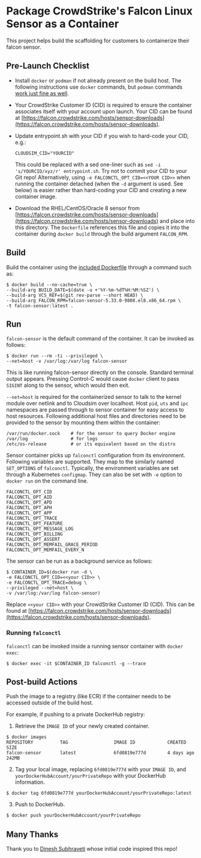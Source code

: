 # Package CrowdStrike's Falcon Linux Sensor as a Container
This project helps build the scaffolding for customers to containerize their falcon sensor.

## Pre-Launch Checklist
* Install `docker` or `podman` if not already present on the build host. The following instructions use `docker` commands, but `podman` commands [work just fine as well](https://developers.redhat.com/blog/2019/02/21/podman-and-buildah-for-docker-users/).

* Your CrowdStrike Customer ID (CID) is required to ensure the container associates itself with your account upon launch. Your CID can be found at [https://falcon.crowdstrike.com/hosts/sensor-downloads](https://falcon.crowdstrike.com/hosts/sensor-downloads).

* Update entrypoint.sh with your CID if you wish to hard-code your CID, e.g.:
  ```console
  CLOUDSIM_CID="YOURCID"
  ```

  This could be replaced with a sed one-liner such as ``sed -i 's/YOURCID/xyz/r' entrypoint.sh``. Try not to commit your CID to your Git repo!
  Alternatively, using `-e FALCONCTL_OPT_CID=<<YOUR CID>>` when running the container detached (when the `-d` argument is used. See below) is easier rather than hard-coding your CID and creating a new container image.

* Download the RHEL/CentOS/Oracle 8 sensor from [https://falcon.crowdstrike.com/hosts/sensor-downloads](https://falcon.crowdstrike.com/hosts/sensor-downloads) and place into this directory. The ``Dockerfile`` references this file and copies it into the container during ``docker build`` through the build argument `FALCON_RPM`.

## Build
Build the container using the [included Dockerfile](https://github.com/CrowdStrike/dockerfiles/blob/master/Dockerfile) through a command such as:

```shell
$ docker build --no-cache=true \
--build-arg BUILD_DATE=$(date -u +'%Y-%m-%dT%H:%M:%SZ') \
--build-arg VCS_REF=$(git rev-parse --short HEAD) \
--build-arg FALCON_RPM=falcon-sensor-5.33.0-9808.el8.x86_64.rpm \
-t falcon-sensor:latest .
```

## Run
`falcon-sensor` is the default command of the container.  It can be invoked
as follows:

```shell
$ docker run --rm -ti --privileged \
--net=host -v /var/log:/var/log falcon-sensor
```

This is like running falcon-sensor directly on the console.  Standard terminal
output appears. Pressing Control-C would cause `docker` client to pass
`SIGINT` along to the sensor, which would then exit.

`--net=host` is required for the containerized sensor to talk to the kernel
module over netlink and to Cloudsim over localhost. Host `pid`, `uts` and
`ipc` namespaces are passed through to sensor container for easy access to
host resources. Following additional host files and directories need to be
provided to the sensor by mounting them within the container:

```shell
/var/run/docker.sock    # for the sensor to query Docker engine
/var/log                # for logs
/etc/os-release         # or its equivalent based on the distro
```

Sensor container picks up `falconctl` configuration from its environment.
Following variables are supported.  They map to the similarly named
`SET_OPTIONS` of `falconctl`.  Typically, the environment variables
are set through a Kubernetes `configmap`.  They can also be set with
`-e` option to `docker run` on the command line.

```shell
FALCONCTL_OPT_CID
FALCONCTL_OPT_AID
FALCONCTL_OPT_APD
FALCONCTL_OPT_APH
FALCONCTL_OPT_APP
FALCONCTL_OPT_TRACE
FALCONCTL_OPT_FEATURE
FALCONCTL_OPT_MESSAGE_LOG
FALCONCTL_OPT_BILLING
FALCONCTL_OPT_ASSERT
FALCONCTL_OPT_MEMFAIL_GRACE_PERIOD
FALCONCTL_OPT_MEMFAIL_EVERY_N
```

The sensor can be run as a background service as follows:

```shell
$ CONTAINER_ID=$(docker run -d \
-e FALCONCTL_OPT_CID=<<your CID>> \
-e FALCONCTL_OPT_TRACE=debug \
--privileged --net=host \
-v /var/log:/var/log falcon-sensor)
```

Replace ``<<your CID>>`` with your CrowdStrike Customer ID (CID). This can be found at [https://falcon.crowdstrike.com/hosts/sensor-downloads](https://falcon.crowdstrike.com/hosts/sensor-downloads).

### Running `falconctl`
`falconctl` can be invoked inside a running sensor container with `docker exec`:

```shell
$ docker exec -it $CONTAINER_ID falconctl -g --trace
```

## Post-build Actions
Push the image to a registry (like ECR) if the container needs to be accessed outside of the build host.

For example, if pushing to a private DockerHub registry:

1) Retrieve the ``IMAGE ID`` of your newly created container.
```shell
$ docker images
REPOSITORY          TAG                 IMAGE ID            CREATED             SIZE
falcon-sensor       latest              6fd0819e777d        4 days ago          242MB
```

2) Tag your local image, replacing ``6fd0819e777d`` with your ``IMAGE ID``, and ``yourDockerHubAccount/yourPrivateRepo`` with your DockerHub information.
```shell
$ docker tag 6fd0819e777d yourDockerHubAccount/yourPrivateRepo:latest
```

3) Push to DockerHub.
```bash
$ docker push yourDockerHubAccount/yourPrivateRepo
```

## Many Thanks
Thank you to [Dinesh Subhraveti](https://www.linkedin.com/in/subhraveti/) whose initial code inspired this repo!
